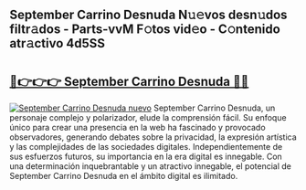 ## September Carrino Desnuda N𝚞𝚎vos desn𝚞dos filtr𝚊dos - Parts-vvM F𝚘tos vid𝚎o - C𝚘ntenido atr𝚊ctivo 4d5SS

# <h2><a href="http://mb6vfnd.tromn.icu/?c=September+Carrino+Desnuda">🔗👉👉👉 September Carrino Desnuda 🔗🔗</a></h2>

[![September Carrino Desnuda nuevo](https://i.imgur.com/pEAQMta.gif)](http://mb6vfnd.tromn.icu/?c=September+Carrino+Desnuda)
September Carrino Desnuda, un personaje complejo y polarizador, elude la comprensión fácil. Su enfoque único para crear una presencia en la web ha fascinado y provocado observadores, generando debates sobre la privacidad, la expresión artística y las complejidades de las sociedades digitales. Independientemente de sus esfuerzos futuros, su importancia en la era digital es innegable. Con una determinación inquebrantable y un atractivo innegable, el potencial de September Carrino Desnuda en el ámbito digital es ilimitado.
